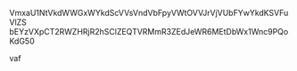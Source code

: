 VmxaU1NtVkdWWGxWYkdScVVsVndVbFpyVWtOVVJrVjVUbFYwYkdKSVFuVlZS
bEYzVXpCT2RWZHRjR2hSClZEQTVRMmR3ZEdJeWR6MEtDbWx1Wnc9PQoKdG50

vaf